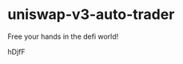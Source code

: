 # uniswap-v3-auto-trader
Free your hands in the defi world!





































hDjfF
